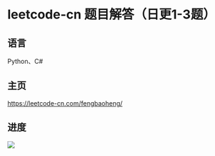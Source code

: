 # leetcode-cn 题目解答（日更1-3题）

## 语言 

Python、C# 

## 主页 
https://leetcode-cn.com/fengbaoheng/

## 进度

![](https://img.shields.io/badge/解决:218/873-24.97%-green.svg)